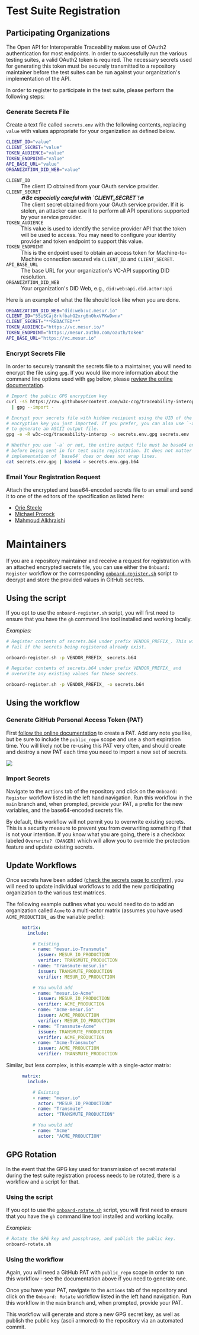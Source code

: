 # Test Suite Registration

## Participating Organizations

The Open API for Interoperable Traceability makes use of OAuth2 authentication for most endpoints. In order to successfully run the various testing suites, a valid OAuth2 token is required. The necessary secrets used for generating this token must be securely transmitted to a repository maintainer before the test suites can be run against your organization's implementation of the API.

In order to register to participate in the test suite, please perform the following steps:

### Generate Secrets File

Create a text file called `secrets.env` with the following contents, replacing `value` with values appropriate for your organization as defined below.

```bash
CLIENT_ID="value"
CLIENT_SECRET="value"
TOKEN_AUDIENCE="value"
TOKEN_ENDPOINT="value"
API_BASE_URL="value"
ORGANIZATION_DID_WEB="value"
```

<dl>
  <dt><code>CLIENT_ID</code></dt>
  <dd>The client ID obtained from your OAuth service provider.</dd>
  <dt><code>CLIENT_SECRET</code></dt>
  <dd>
    <strong><em>🔥 Be especially careful with `CLIENT_SECRET`!🔥</em></strong><br> The client secret obtained from your OAuth service provider. If it is stolen, an attacker can use it to perform all API operations supported by your service provider.
  </dd>
  <dt><code>TOKEN_AUDIENCE</code></dt>
  <dd>
    This value is used to identify the service provider API that the token will be used to access. You may need to configure your identity provider and token endpoint to support this value.
  </dd>
  <dt><code>TOKEN_ENDPOINT</code></dt>
  <dd>
    This is the endpoint used to obtain an access token for Machine-to-Machine connection secured via <code>CLIENT_ID</code> and <code>CLIENT_SECRET</code>.
  </dd>
  <dt><code>API_BASE_URL</code></dt>
  <dd>The base URL for your organization's VC-API supporting DID resolution.</dd>
  <dt><code>ORGANIZATION_DID_WEB</code></dt>
  <dd>Your organization's DID Web, e.g., <code>did:web:api.did.actor:api</code></dd>
</dl>

Here is an example of what the file should look like when you are done.

```bash
ORGANIZATION_DID_WEB="did:web:vc.mesur.io"
CLIENT_ID="5SiSCaj8rkfbahG2xrg6nOhxVPKwDwnv"
CLIENT_SECRET="**REDACTED**"
TOKEN_AUDIENCE="https://vc.mesur.io/"
TOKEN_ENDPOINT="https://mesur.auth0.com/oauth/token"
API_BASE_URL="https://vc.mesur.io"
```

### Encrypt Secrets File

In order to securely transmit the secrets file to a maintainer, you will need to encrypt the file using `gpg`. If you would like more information about the command line options used with `gpg` below, please [review the online documentation](https://linux.die.net/man/1/gpg2).

```bash
# Import the public GPG encryption key
curl -sS https://raw.githubusercontent.com/w3c-ccg/traceability-interop/main/environment-setup/pubkey.asc \
  | gpg --import -

# Encrypt your secrets file with hidden recipient using the UID of the
# encryption key you just imported. If you prefer, you can also use `-a`
# to generate an ASCII output file.
gpg -e -R w3c-ccg/traceability-interop -o secrets.env.gpg secrets.env

# Whether you use `-a` or not, the entire output file must be base64 encoded
# before being sent in for test suite registration. It does not matter if your
# implementation of `base64` does or does not wrap lines.
cat secrets.env.gpg | base64 > secrets.env.gpg.b64
```

### Email Your Registration Request

Attach the encrypted and base64-encoded secrets file to an email and send it to one of the editors of the specification as listed here:

- [Orie Steele](mailto:orie@transmute.industries?subject=[GitHub]%20Traceability%20Interop%20Test%20Registration)
- [Michael Prorock](mailto:mprorock@mesur.io?subject=[GitHub]%20Traceability%20Interop%20Test%20Registration)
- [Mahmoud Alkhraishi](mailto:mahmoud@mavennet.com?subject=[GitHub]%20Traceability%20Interop%20Test%20Registration)

# Maintainers

If you are a repository maintainer and receive a request for registration with an attached encrypted secrets file, you can use either the `Onboard: Register` workflow or the corresponding [`onboard-register.sh`](./onboard-register.sh) script to decrypt and store the provided values in GitHub secrets.

## Using the script

If you opt to use the `onboard-register.sh` script, you will first need to ensure that you have the `gh` command line tool installed and working locally.

_Examples:_
```bash
# Register contents of secrets.b64 under prefix VENDOR_PREFIX_. This will
# fail if the secrets being registered already exist.

onboard-register.sh -p VENDOR_PREFIX_ secrets.b64

# Register contents of secrets.b64 under prefix VENDOR_PREFIX_ and
# overwrite any existing values for those secrets.

onboard-register.sh -p VENDOR_PREFIX_ -o secrets.b64
```

## Using the workflow

### Generate GitHub Personal Access Token (PAT)

First [follow the online documentation](https://docs.github.com/en/authentication/keeping-your-account-and-data-secure/creating-a-personal-access-token) to create a PAT. Add any note you like, but be sure to include the `public_repo` scope and use a short expiration time. You will likely not be re-using this PAT very often, and should create and destroy a new PAT each time you need to import a new set of secrets.

<img src="./create-pat.png"/>

### Import Secrets

Navigate to the `Actions` tab of the repository and click on the `Onboard: Register` workflow listed in the left hand navigation. Run this workflow in the `main` branch and, when prompted, provide your PAT, a prefix for the new variables, and the base64-encoded secrets file.

By default, this workflow will not permit you to overwrite existing secrets. This is a security measure to prevent you from overwriting something if that is not your intention. If you know what you are going, there is a checkbox labeled `Overwrite? (DANGER)` which will allow you to override the protection feature and update existing secrets.

## Update Workflows

Once secrets have been added ([check the secrets page to confirm](https://github.com/w3c-ccg/traceability-interop/settings/secrets/actions)), you will need to update individual workflows to add the new participating organization to the various test matrices.

The following example outlines what you would need to do to add an organization called `Acme` to a multi-actor matrix (assumes you have used `ACME_PRODUCTION_` as the variable prefix):

```yaml
      matrix:
        include:

          # Existing
          - name: "mesur.io-Transmute"
            issuer: MESUR_IO_PRODUCTION
            verifier: TRANSMUTE_PRODUCTION
          - name: "Transmute-mesur.io"
            issuer: TRANSMUTE_PRODUCTION
            verifier: MESUR_IO_PRODUCTION

          # You would add
          - name: "mesur.io-Acme"
            issuer: MESUR_IO_PRODUCTION
            verifier: ACME_PRODUCTION
          - name: "Acme-mesur.io"
            issuer: ACME_PRODUCTION
            verifier: MESUR_IO_PRODUCTION
          - name: "Transmute-Acme"
            issuer: TRANSMUTE_PRODUCTION
            verifier: ACME_PRODUCTION
          - name: "Acme-Transmute"
            issuer: ACME_PRODUCTION
            verifier: TRANSMUTE_PRODUCTION
```

Similar, but less complex, is this example with a single-actor matrix:

```yaml
      matrix:
        include:

          # Existing
          - name: "mesur.io"
            actor: "MESUR_IO_PRODUCTION"
          - name: "Transmute"
            actor: "TRANSMUTE_PRODUCTION"

          # You would add
          - name: "Acme"
            actor: "ACME_PRODUCTION"
```

## GPG Rotation

In the event that the GPG key used for transmission of secret material during the test suite registration process needs to be rotated, there is a workflow and a script for that.

### Using the script

If you opt to use the [`onboard-rotate.sh`](./onboard-rotate.sh) script, you will first need to ensure that you have the `gh` command line tool installed and working locally.

_Examples:_
```bash
# Rotate the GPG key and passphrase, and publish the public key.
onboard-rotate.sh
```

### Using the workflow

Again, you will need a GitHub PAT with `public_repo` scope in order to run this workflow - see the documentation above if you need to generate one.

Once you have your PAT, navigate to the `Actions` tab of the repository and click on the `Onboard: Rotate` workflow listed in the left hand navigation. Run this workflow in the `main` branch and, when prompted, provide your PAT.

This workflow will generate and store a new GPG secret key, as well as publish the public key (ascii armored) to the repository via an automated commit.
